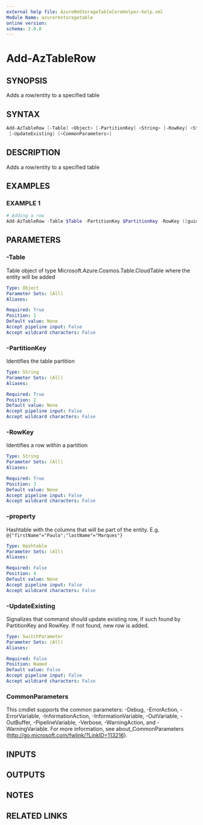 ```yaml
---
external help file: AzureRmStorageTableCoreHelper-help.xml
Module Name: azurermstoragetable
online version:
schema: 2.0.0
---
```


# Add-AzTableRow

## SYNOPSIS
Adds a row/entity to a specified table

## SYNTAX

```powershell
Add-AzTableRow [-Table] <Object> [-PartitionKey] <String> [-RowKey] <String> [[-property] <Hashtable>]
 [-UpdateExisting] [<CommonParameters>]
```

## DESCRIPTION
Adds a row/entity to a specified table

## EXAMPLES

### EXAMPLE 1
```powershell
# Adding a row
Add-AzTableRow -Table $Table -PartitionKey $PartitionKey -RowKey ([guid]::NewGuid().tostring()) -property @{"firstName"="Paulo";"lastName"="Costa";"role"="presenter"}
```

## PARAMETERS

### -Table
Table object of type Microsoft.Azure.Cosmos.Table.CloudTable where the entity will be added

```yaml
Type: Object
Parameter Sets: (All)
Aliases:

Required: True
Position: 1
Default value: None
Accept pipeline input: False
Accept wildcard characters: False
```

### -PartitionKey
Identifies the table partition

```yaml
Type: String
Parameter Sets: (All)
Aliases:

Required: True
Position: 2
Default value: None
Accept pipeline input: False
Accept wildcard characters: False
```

### -RowKey
Identifies a row within a partition

```yaml
Type: String
Parameter Sets: (All)
Aliases:

Required: True
Position: 3
Default value: None
Accept pipeline input: False
Accept wildcard characters: False
```

### -property
Hashtable with the columns that will be part of the entity. E.g. `@{"firstName"="Paulo";"lastName"="Marques"}`

```yaml
Type: Hashtable
Parameter Sets: (All)
Aliases:

Required: False
Position: 4
Default value: None
Accept pipeline input: False
Accept wildcard characters: False
```

### -UpdateExisting
Signalizes that command should update existing row, if such found by PartitionKey and RowKey.
If not found, new row is added.

```yaml
Type: SwitchParameter
Parameter Sets: (All)
Aliases:

Required: False
Position: Named
Default value: False
Accept pipeline input: False
Accept wildcard characters: False
```

### CommonParameters
This cmdlet supports the common parameters: -Debug, -ErrorAction, -ErrorVariable, -InformationAction, -InformationVariable, -OutVariable, -OutBuffer, -PipelineVariable, -Verbose, -WarningAction, and -WarningVariable. For more information, see about_CommonParameters (http://go.microsoft.com/fwlink/?LinkID=113216).

## INPUTS

## OUTPUTS

## NOTES

## RELATED LINKS
